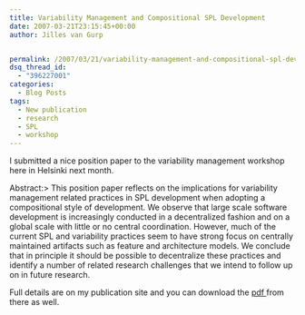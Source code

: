 ```yaml
---
title: Variability Management and Compositional SPL Development
date: 2007-03-21T23:15:45+00:00
author: Jilles van Gurp


permalink: /2007/03/21/variability-management-and-compositional-spl-development/
dsq_thread_id:
  - "396227001"
categories:
  - Blog Posts
tags:
  - New publication
  - research
  - SPL
  - workshop
---
```

I submitted a nice position paper to the variability management workshop here in Helsinki next month.

Abstract:> This position paper reflects on the implications for variability management related practices in SPL development when adopting a compositional style of development. We observe that large scale software development is increasingly conducted in a decentralized fashion and on a global scale with little or no central coordination. However, much of the current SPL and variability practices seem to have strong focus on centrally maintained artifacts such as feature and architecture models. We conclude that in principle it should be possible to decentralize these practices and identify a number of related research challenges that we intend to follow up on in future research.

Full details are on my publication site and you can download the [pdf ](https://www.jillesvangurp.com/publications.html/SVMhelsinki2007r.pdf)from there as well.

